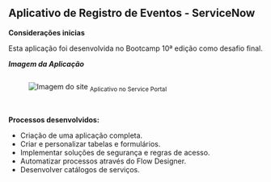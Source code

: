 ### <h2>Aplicativo de Registro de Eventos - ServiceNow</h2> 
**Considerações inicias**

Esta aplicação foi desenvolvida no Bootcamp 10ª edição como desafio final.

**_Imagem da Aplicação_**


<div style="display: flex; align-items: center ">
  <figure>
    <img src="https://github.com/agnaka/Events/blob/sn_instances/dev256980/Event-tela_inicial.png" alt="Imagem do site">
    <sub>Aplicativo no Service Portal</sub>
  </figure>
  
</div></br>

**Processos desenvolvidos:**

* Criação de uma aplicação completa.
* Criar e personalizar tabelas e formulários.
* Implementar soluções de segurança e regras de acesso.
* Automatizar processos através do Flow Designer.
* Desenvolver catálogos de serviços.
</br>
